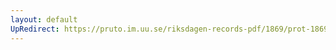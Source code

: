 ```yaml
---
layout: default
UpRedirect: https://pruto.im.uu.se/riksdagen-records-pdf/1869/prot-1869--fk--512/prot-1869--fk--512_004.pdf
---
```

